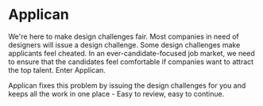 # Applican
We're here to make design challenges fair. Most companies in need of designers will issue a design challenge. Some design challenges make applicants feel cheated. In an ever-candidate-focused job market, we need to ensure that the candidates feel comfortable if companies want to attract the top talent. Enter Applican. 

Applican fixes this problem by issuing the design challenges for you and keeps all the work in one place - Easy to review, easy to continue.

